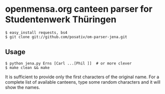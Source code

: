 # openmensa.org canteen parser for Studentenwerk Thüringen

    $ easy_install requests, bs4
    $ git clone git://github.com/posativ/om-parser-jena.git

## Usage

    $ python jena.py Erns [Carl ...[Phil ]]  # or more clever
    $ make clean && make


It is sufficient to provide only the first characters of the original name.
For a complete list of available canteens, type some random characters and it
will show the names.
